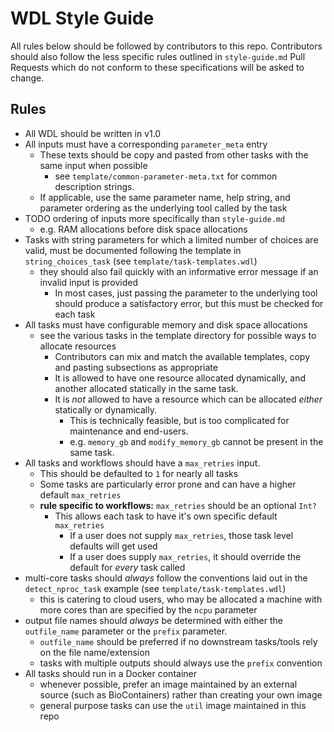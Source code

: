 # WDL Style Guide

All rules below should be followed by contributors to this repo. Contributors should also follow the less specific rules outlined in `style-guide.md` Pull Requests which do not conform to these specifications will be asked to change.

## Rules

- All WDL should be written in v1.0
- All inputs must have a corresponding `parameter_meta` entry
  - These texts should be copy and pasted from other tasks with the same input when possible
    - see `template/common-parameter-meta.txt` for common description strings.
  - If applicable, use the same parameter name, help string, and parameter ordering as the underlying tool called by the task
- TODO ordering of inputs more specifically than `style-guide.md`
  - e.g. RAM allocations before disk space allocations
- Tasks with string parameters for which a limited number of choices are valid, must be documented following the template in `string_choices_task` (see `template/task-templates.wdl`)
  - they should also fail quickly with an informative error message if an invalid input is provided
    - In most cases, just passing the parameter to the underlying tool should produce a satisfactory error, but this must be checked for each task
- All tasks must have configurable memory and disk space allocations
  - see the various tasks in the template directory for possible ways to allocate resources
    - Contributors can mix and match the available templates, copy and pasting subsections as appropriate
    - It is allowed to have one resource allocated dynamically, and another allocated statically in the same task.
    - It is *not* allowed to have a resource which can be allocated *either* statically or dynamically.
      - This is technically feasible, but is too complicated for maintenance and end-users.
      - e.g. `memory_gb` and `modify_memory_gb` cannot be present in the same task.
- All tasks and workflows should have a `max_retries` input.
  - This should be defaulted to `1` for nearly all tasks
  - Some tasks are particularly error prone and can have a higher default `max_retries`
  - **rule specific to workflows:** `max_retries` should be an optional `Int?`
    - This allows each task to have it's own specific default `max_retries`
      - If a user does not supply `max_retries`, those task level defaults will get used
      - If a user does supply `max_retries`, it should override the default for *every* task called
- multi-core tasks should *always* follow the conventions laid out in the `detect_nproc_task` example (see `template/task-templates.wdl`)
  - this is catering to cloud users, who may be allocated a machine with more cores than are specified by the `ncpu` parameter
- output file names should *always* be determined with either the `outfile_name` parameter or the `prefix` parameter.
  - `outfile_name` should be preferred if no downstream tasks/tools rely on the file name/extension
  - tasks with multiple outputs should always use the `prefix` convention
- All tasks should run in a Docker container
  - whenever possible, prefer an image maintained by an external source (such as BioContainers) rather than creating your own image
  - general purpose tasks can use the `util` image maintained in this repo
